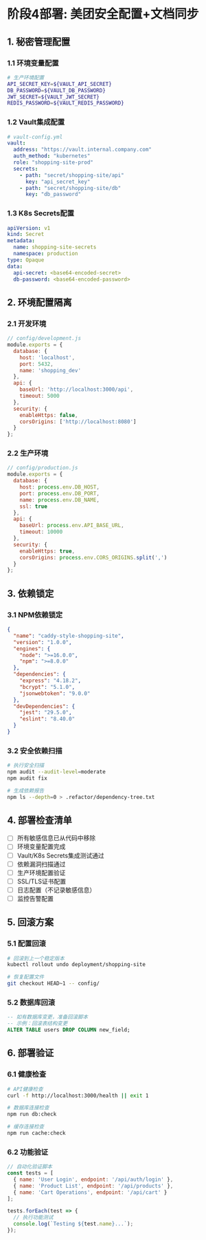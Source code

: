 # 阶段4部署: 美团安全配置+文档同步

## 1. 秘密管理配置

### 1.1 环境变量配置
```bash
# 生产环境配置
API_SECRET_KEY=${VAULT_API_SECRET}
DB_PASSWORD=${VAULT_DB_PASSWORD}
JWT_SECRET=${VAULT_JWT_SECRET}
REDIS_PASSWORD=${VAULT_REDIS_PASSWORD}
```

### 1.2 Vault集成配置
```yaml
# vault-config.yml
vault:
  address: "https://vault.internal.company.com"
  auth_method: "kubernetes"
  role: "shopping-site-prod"
  secrets:
    - path: "secret/shopping-site/api"
      key: "api_secret_key"
    - path: "secret/shopping-site/db"
      key: "db_password"
```

### 1.3 K8s Secrets配置
```yaml
apiVersion: v1
kind: Secret
metadata:
  name: shopping-site-secrets
  namespace: production
type: Opaque
data:
  api-secret: <base64-encoded-secret>
  db-password: <base64-encoded-password>
```

## 2. 环境配置隔离

### 2.1 开发环境
```javascript
// config/development.js
module.exports = {
  database: {
    host: 'localhost',
    port: 5432,
    name: 'shopping_dev'
  },
  api: {
    baseUrl: 'http://localhost:3000/api',
    timeout: 5000
  },
  security: {
    enableHttps: false,
    corsOrigins: ['http://localhost:8080']
  }
};
```

### 2.2 生产环境
```javascript
// config/production.js
module.exports = {
  database: {
    host: process.env.DB_HOST,
    port: process.env.DB_PORT,
    name: process.env.DB_NAME,
    ssl: true
  },
  api: {
    baseUrl: process.env.API_BASE_URL,
    timeout: 10000
  },
  security: {
    enableHttps: true,
    corsOrigins: process.env.CORS_ORIGINS.split(',')
  }
};
```

## 3. 依赖锁定

### 3.1 NPM依赖锁定
```json
{
  "name": "caddy-style-shopping-site",
  "version": "1.0.0",
  "engines": {
    "node": ">=16.0.0",
    "npm": ">=8.0.0"
  },
  "dependencies": {
    "express": "4.18.2",
    "bcrypt": "5.1.0",
    "jsonwebtoken": "9.0.0"
  },
  "devDependencies": {
    "jest": "29.5.0",
    "eslint": "8.40.0"
  }
}
```

### 3.2 安全依赖扫描
```bash
# 执行安全扫描
npm audit --audit-level=moderate
npm audit fix

# 生成依赖报告
npm ls --depth=0 > .refactor/dependency-tree.txt
```

## 4. 部署检查清单

- [ ] 所有敏感信息已从代码中移除
- [ ] 环境变量配置完成
- [ ] Vault/K8s Secrets集成测试通过
- [ ] 依赖漏洞扫描通过
- [ ] 生产环境配置验证
- [ ] SSL/TLS证书配置
- [ ] 日志配置（不记录敏感信息）
- [ ] 监控告警配置

## 5. 回滚方案

### 5.1 配置回滚
```bash
# 回滚到上一个稳定版本
kubectl rollout undo deployment/shopping-site

# 恢复配置文件
git checkout HEAD~1 -- config/
```

### 5.2 数据库回滚
```sql
-- 如有数据库变更，准备回滚脚本
-- 示例：回滚表结构变更
ALTER TABLE users DROP COLUMN new_field;
```

## 6. 部署验证

### 6.1 健康检查
```bash
# API健康检查
curl -f http://localhost:3000/health || exit 1

# 数据库连接检查
npm run db:check

# 缓存连接检查
npm run cache:check
```

### 6.2 功能验证
```javascript
// 自动化验证脚本
const tests = [
  { name: 'User Login', endpoint: '/api/auth/login' },
  { name: 'Product List', endpoint: '/api/products' },
  { name: 'Cart Operations', endpoint: '/api/cart' }
];

tests.forEach(test => {
  // 执行功能测试
  console.log(`Testing ${test.name}...`);
});
```